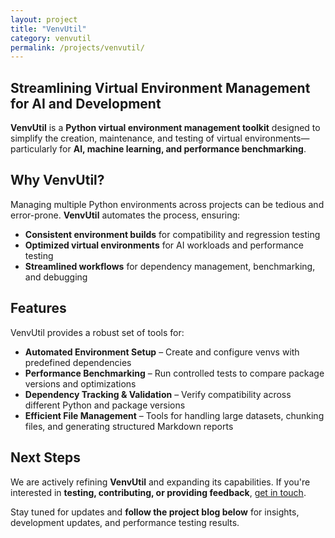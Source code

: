 ```yaml
---
layout: project
title: "VenvUtil"
category: venvutil
permalink: /projects/venvutil/
---
```



## Streamlining Virtual Environment Management for AI and Development  

**VenvUtil** is a **Python virtual environment management toolkit** designed to simplify the creation, maintenance, and testing of virtual environments—particularly for **AI, machine learning, and performance benchmarking**.

## Why VenvUtil?  

Managing multiple Python environments across projects can be tedious and error-prone. **VenvUtil** automates the process, ensuring:  

- **Consistent environment builds** for compatibility and regression testing  
- **Optimized virtual environments** for AI workloads and performance testing  
- **Streamlined workflows** for dependency management, benchmarking, and debugging  

## Features  

VenvUtil provides a robust set of tools for:  

- **Automated Environment Setup** – Create and configure venvs with predefined dependencies  
- **Performance Benchmarking** – Run controlled tests to compare package versions and optimizations  
- **Dependency Tracking & Validation** – Verify compatibility across different Python and package versions  
- **Efficient File Management** – Tools for handling large datasets, chunking files, and generating structured Markdown reports  

## Next Steps  

We are actively refining **VenvUtil** and expanding its capabilities. If you're interested in **testing, contributing, or providing feedback**, [get in touch](/contact).  

Stay tuned for updates and **follow the project blog below** for insights, development updates, and performance testing results.